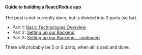 #### Guide to building a React/Redux app

The post is not currently done, but is divided into 3 parts (so far).

- Part 1: [Basic Technologies Overview](https://github.com/joelgardner/react-node-app/blob/master/Post1.md)
- Part 2: [Setting up our Backend](https://github.com/joelgardner/react-node-app/blob/master/Post2.md)
- Part 3: [Setting up our Backend... continued](https://github.com/joelgardner/react-node-app/blob/master/Post3.md)

There will probably be 5 or 6 parts, when all is said and done.
